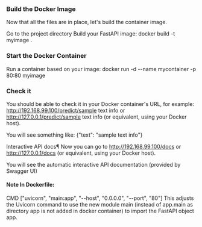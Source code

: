 ### Build the Docker Image
Now that all the files are in place, let's build the container image.

Go to the project directory
Build your FastAPI image:
docker build -t myimage .

### Start the Docker Container
Run a container based on your image:
docker run -d --name mycontainer -p 80:80 myimage

### Check it
You should be able to check it in your Docker container's URL, for example: http://192.168.99.100/predict/sample text info or http://127.0.0.1/predict/sample text info (or equivalent, using your Docker host).

You will see something like:
{"text": "sample text info"}

Interactive API docs¶
Now you can go to http://192.168.99.100/docs or http://127.0.0.1/docs (or equivalent, using your Docker host).

You will see the automatic interactive API documentation (provided by Swagger UI)

#### Note In Dockerfile:
CMD ["uvicorn", "main:app", "--host", "0.0.0.0", "--port", "80"]
This adjusts the Uvicorn command to use the new module main (instead of app.main as directory app is not added in docker container) to import the FastAPI object app.
